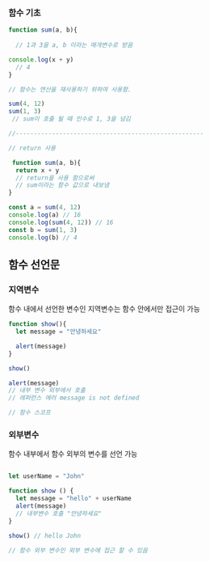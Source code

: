 ### 함수 기초

```js
function sum(a, b){
 
  // 1과 3을 a, b 이라는 매개변수로 받음

console.log(x + y)
  // 4
}

// 함수는 연산을 재사용하기 위하여 사용함.

sum(4, 12)
sum(1, 3)
 // sum이 호출 될 때 인수로 1, 3을 넘김

//----------------------------------------------------

// return 사용

 function sum(a, b){
  return x + y
  // return을 사용 함으로써
  // sum이라는 함수 값으로 내보냄
}

const a = sum(4, 12)
console.log(a) // 16
console.log(sum(4, 12)) // 16
const b = sum(1, 3) 
console.log(b) // 4
```

## 함수 선언문

### **지역변수**

함수 내에서 선언한 변수인 지역변수는 함수 안에서만 접근이 가능

```js
function show(){
  let message = "안녕하세요"

  alert(message)
}

show()

alert(message) 
// 내부 변수 외부에서 호출
// 레퍼런스 에러 message is not defined

// 함수 스코프
```

### **외부변수**

함수 내부에서 함수 외부의 변수를 선언 가능

```js

let userName = "John"

function show () {
  let message = "hello" + userName
  alert(message)
  // 내부변수 호출 "안녕하세요"
}

show() // hello John

// 함수 외부 변수인 외부 변수에 접근 할 수 있음
```
